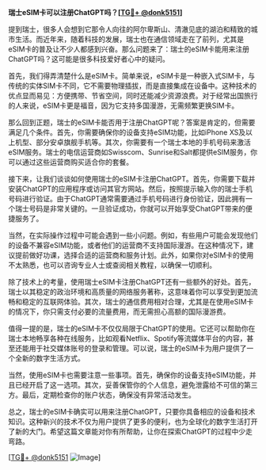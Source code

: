 **瑞士eSIM卡可以注册ChatGPT吗？[[TG💪+ @donk5151](https://t.me/s/donk5151)]**

提到瑞士，很多人会想到它那令人向往的阿尔卑斯山、清澈见底的湖泊和精致的城市生活。而近年来，随着科技的发展，瑞士也在通信领域走在了前列，尤其是eSIM卡的普及让不少人都感到兴奋。那么问题来了：瑞士的eSIM卡能用来注册ChatGPT吗？这可能是很多科技爱好者心中的疑问。

首先，我们得弄清楚什么是eSIM卡。简单来说，eSIM卡是一种嵌入式SIM卡，与传统的实体SIM卡不同，它不需要物理插拔，而是直接集成在设备中。这种技术的优点显而易见：方便携带、节省空间，同时还能减少资源浪费。对于经常出国旅行的人来说，eSIM卡更是福音，因为它支持多国漫游，无需频繁更换SIM卡。

那么回到正题，瑞士的eSIM卡能否用于注册ChatGPT呢？答案是肯定的，但需要满足几个条件。首先，你需要确保你的设备支持eSIM功能，比如iPhone XS及以上机型、部分安卓旗舰手机等。其次，你需要有一个瑞士本地的手机号码来激活eSIM服务。瑞士的电信运营商如Swisscom、Sunrise和Salt都提供eSIM服务，你可以通过这些运营商购买适合你的套餐。

接下来，让我们谈谈如何使用瑞士的eSIM卡注册ChatGPT。首先，你需要下载并安装ChatGPT的应用程序或访问其官方网站。然后，按照提示输入你的瑞士手机号码进行验证。由于ChatGPT通常需要通过手机号码进行身份验证，因此拥有一个瑞士号码是非常关键的。一旦验证成功，你就可以开始享受ChatGPT带来的便捷服务了。

当然，在实际操作过程中可能会遇到一些小问题。例如，有些用户可能会发现他们的设备不兼容eSIM功能，或者他们的运营商不支持国际漫游。在这种情况下，建议提前做好功课，选择合适的运营商和服务计划。此外，如果你对eSIM卡的使用不太熟悉，也可以咨询专业人士或查阅相关教程，以确保一切顺利。

除了技术上的考量，使用瑞士eSIM卡注册ChatGPT还有一些额外的好处。首先，瑞士以其稳定的政治环境和高质量的网络服务著称，这意味着你可以享受到更加流畅和稳定的互联网体验。其次，瑞士的通信费用相对合理，尤其是在使用eSIM卡的情况下，你只需支付必要的流量费用，而无需担心高额的国际漫游费。

值得一提的是，瑞士的eSIM卡不仅仅局限于ChatGPT的使用。它还可以帮助你在瑞士本地畅享各种在线服务，比如观看Netflix、Spotify等流媒体平台的内容，甚至还能用于社交媒体账号的登录和管理。可以说，瑞士的eSIM卡为用户提供了一个全新的数字生活方式。

当然，使用eSIM卡也需要注意一些事项。首先，确保你的设备支持eSIM功能，并且已经开启了这一选项。其次，妥善保管你的个人信息，避免泄露给不可信的第三方。最后，定期检查你的账户状态，确保没有异常活动发生。

总之，瑞士的eSIM卡确实可以用来注册ChatGPT，只要你具备相应的设备和技术知识。这种新兴的技术不仅为用户提供了更多的便利，也为全球化的数字生活打开了新的大门。希望这篇文章能对你有所帮助，让你在探索ChatGPT的过程中少走弯路。

[[TG💪+ @donk5151](https://t.me/s/donk5151) ![Image](https://i.postimg.cc/rwNCRYN7/Snipaste-2025-04-30-17-27-05.png)]